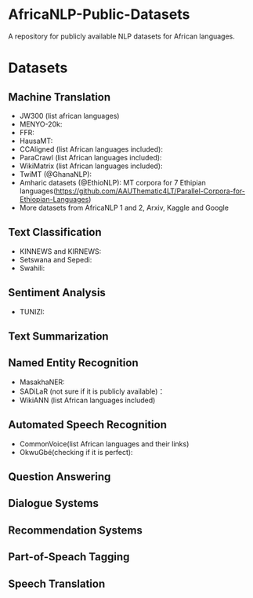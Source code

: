 # AfricaNLP-Public-Datasets

A repository for publicly available NLP datasets for African languages.

# Datasets
## Machine Translation
- JW300 (list african languages)
- MENYO-20k:
- FFR:
- HausaMT:
- CCAligned (list African languages included):
- ParaCrawl (list African languages included):
- WikiMatrix (list African languages included):
- TwiMT (@GhanaNLP):
- Amharic datasets (@EthioNLP): MT corpora for 7 Ethipian languages(https://github.com/AAUThematic4LT/Parallel-Corpora-for-Ethiopian-Languages)
- More datasets from AfricaNLP 1 and 2, Arxiv, Kaggle and Google
## Text Classification
- KINNEWS and KIRNEWS:
- Setswana and Sepedi:
- Swahili:
## Sentiment Analysis
- TUNIZI:
## Text Summarization
## Named Entity Recognition
- MasakhaNER:
- SADiLaR (not sure if it is publicly available)：
- WikiANN (list African languages included)
## Automated Speech Recognition
- CommonVoice(list African languages and their links)
- OkwuGbé(checking if it is perfect):
## Question Answering
## Dialogue Systems
## Recommendation Systems
## Part-of-Speach Tagging
## Speech Translation
